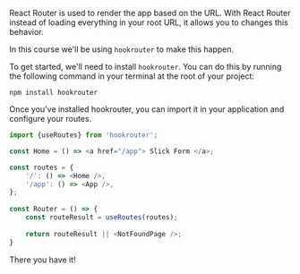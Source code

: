 React Router is used to render the app based on the URL. With React Router instead of loading everything in your root URL, it allows you to changes this behavior.

In this course we'll be using `hookrouter` to make this happen.

To get started, we'll need to install `hookrouter`. You can do this by running the following command in your terminal at the root of your project:

```
npm install hookrouter
```

Once you've installed hookrouter, you can import it in your application and configure your routes.

```js
import {useRoutes} from 'hookrouter';

const Home = () => <a href="/app"> Slick Form </a>;

const routes = {
    '/': () => <Home />,
    '/app': () => <App />,
};
	
const Router = () => {
    const routeResult = useRoutes(routes);
    
    return routeResult || <NotFoundPage />;
}
```

There you have it!